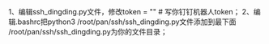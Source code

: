 1、编辑ssh_dingding.py文件，修改token = "" # 写你钉钉机器人token； 
2、编辑.bashrc把python3 /root/pan/ssh/ssh_dingding.py文件添加到最下面 /root/pan/ssh/ssh_dingding.py为你的文件目录；
